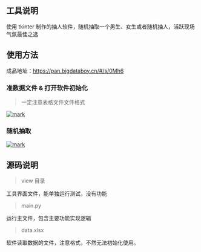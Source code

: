 ## 工具说明
 使用 tkinter 制作的抽人软件，随机抽取一个男生、女生或者随机抽人，活跃现场气氛最佳之选

## 使用方法
成品地址：https://pan.bigdataboy.cn/#/s/0Mh6

### 准数据文件 & 打开软件初始化
> 一定注意表格文件文件格式

[![mark](https://bigdataboy-cn.oss-cn-shanghai.aliyuncs.com/bigdataboy/20201104/172753604.png)]()


### 随机抽取

[![mark](https://bigdataboy-cn.oss-cn-shanghai.aliyuncs.com/bigdataboy/20201104/173139726.gif)]()


## 源码说明
> view 目录

工具界面文件，能单独运行测试，没有功能

> main.py

运行主文件，包含主要功能实现逻辑

> data.xlsx

软件读取数据的文件，注意格式，不然无法初始化使用。



